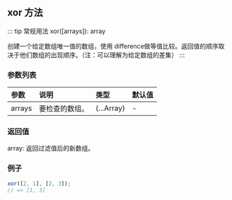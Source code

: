 ## xor 方法
::: tip 常规用法
xor([arrays]): array

创建一个给定数组唯一值的数组，使用 difference做等值比较。返回值的顺序取决于他们数组的出现顺序。（注：可以理解为给定数组的差集）
:::

### 参数列表
| 参数          | 说明          | 类型         | 默认值   |
| :------------ |:------------ | :--------    | :--------|
| arrays      | 要检查的数组。   | (...Array) | -      |

### 返回值 
array: 返回过滤值后的新数组。

### 例子
```js
xor([2, 1], [2, 3]);
// => [1, 3]

```

